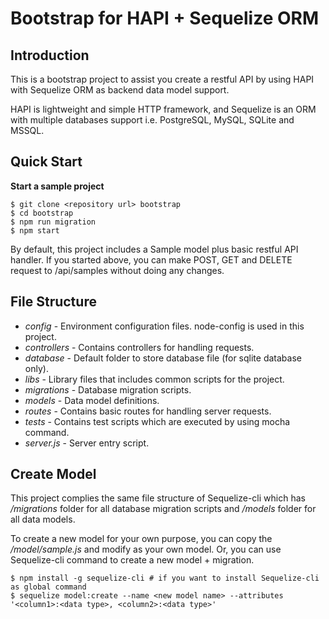 # Bootstrap for HAPI + Sequelize ORM

## Introduction

This is a bootstrap project to assist you create a restful API by using HAPI with Sequelize ORM as backend data model support.

HAPI is lightweight and simple HTTP framework, and Sequelize is an ORM with multiple databases support i.e. PostgreSQL, MySQL, SQLite and MSSQL.

## Quick Start

**Start a sample project**

```shell
$ git clone <repository url> bootstrap
$ cd bootstrap
$ npm run migration
$ npm start
```

By default, this project includes a Sample model plus basic restful API handler. If you started above, you can make POST, GET and DELETE request to /api/samples without doing any changes.

## File Structure

* *config* - Environment configuration files. node-config is used in this project.
* *controllers* - Contains controllers for handling requests.
* *database* - Default folder to store database file (for sqlite database only).
* *libs* - Library files that includes common scripts for the project.
* *migrations* - Database migration scripts.
* *models* - Data model definitions.
* *routes* - Contains basic routes for handling server requests.
* *tests* - Contains test scripts which are executed by using mocha command.
* *server.js* - Server entry script.

## Create Model

This project complies the same file structure of Sequelize-cli which has */migrations* folder for all database migration scripts and */models* folder for all data models.

To create a new model for your own purpose, you can copy the */model/sample.js* and modify as your own model. Or, you can use Sequelize-cli command to create a new model + migration.

```shell
$ npm install -g sequelize-cli # if you want to install Sequelize-cli as global command
$ sequelize model:create --name <new model name> --attributes '<column1>:<data type>, <column2>:<data type>'
```
